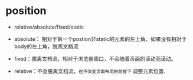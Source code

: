# position
* relative/absolute/fixed/static

* absolute： 相对于第一个postion非static的元素的左上角，如果没有相对于body的左上角，脱离文档流
* fixed：脱离文档流，相对于浏览器窗口，不会随着页面的滚动而滚动。
* relative：不会脱离文档流，`在不改变页面布局的前提下` 调整元素位置.
